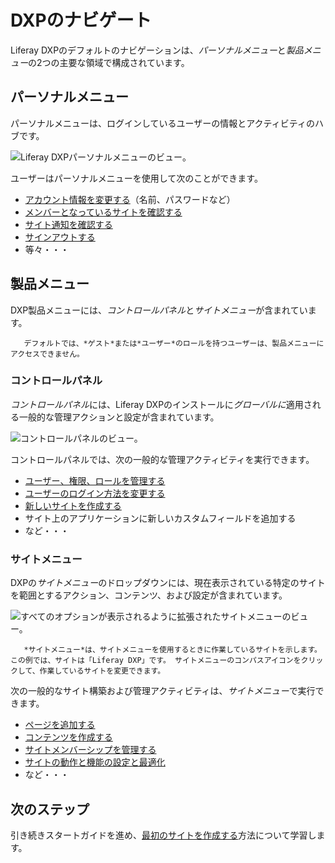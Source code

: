 # DXPのナビゲート

Liferay DXPのデフォルトのナビゲーションは、*パーソナルメニュー*と*製品メニュー*の2つの主要な領域で構成されています。

## パーソナルメニュー

パーソナルメニューは、ログインしているユーザーの情報とアクティビティのハブです。

![Liferay DXPパーソナルメニューのビュー。](./navigating-dxp/images/01.png)

ユーザーはパーソナルメニューを使用して次のことができます。

  - [アカウント情報を変更する](./introduction-to-the-admin-account.md#changing-account-information)（名前、パスワードなど）
  - [メンバーとなっているサイトを確認する](../site-building/building-sites/adding-members-to-sites.md)
  - [サイト通知を確認する](../collaboration-and-social/notifications-and-requests/user-guide/managing-notifications-and-requests.md)
  - [サインアウトする](./introduction-to-the-admin-account.md#signing-out)
  - 等々・・・

## 製品メニュー

DXP製品メニューには、*コントロールパネル*と*サイトメニュー*が含まれています。

``` note::
   デフォルトでは、*ゲスト*または*ユーザー*のロールを持つユーザーは、製品メニューにアクセスできません。
```

### コントロールパネル

*コントロールパネル*には、Liferay DXPのインストールに*グローバルに*適用される一般的な管理アクションと設定が含まれています。

![コントロールパネルのビュー。](./navigating-dxp/images/02.png)

コントロールパネルでは、次の一般的な管理アクティビティを実行できます。

  - [ユーザー、権限、ロールを管理する](../users-and-permissions/users/adding-and-managing-users.md)
  - [ユーザーのログイン方法を変更する](../installation-and-upgrades/securing-liferay/authentication-basics.md)
  - [新しいサイトを作成する](../site-building/building-sites/adding-a-site.md)
  - サイト上のアプリケーションに新しいカスタムフィールドを追加する
  - など・・・

### サイトメニュー

DXPの*サイトメニュー*のドロップダウンには、現在表示されている特定のサイトを範囲とするアクション、コンテンツ、および設定が含まれています。

![すべてのオプションが表示されるように拡張されたサイトメニューのビュー。](./navigating-dxp/images/03.png)

``` note::
   *サイトメニュー*は、サイトメニューを使用するときに作業しているサイトを示します。 この例では、サイトは「Liferay DXP」です。 サイトメニューのコンパスアイコンをクリックして、作業しているサイトを変更できます。
```

次の一般的なサイト構築および管理アクティビティは、*サイトメニュー*で実行できます。

  - [ページを追加する](../site-building/creating-pages/adding-pages/adding-a-page-to-a-site.md)
  - [コンテンツを作成する](../content-authoring-and-management/README.md)
  - [サイトメンバーシップを管理する](../site-building/building-sites/adding-members-to-sites.md)
  - [サイトの動作と機能の設定と最適化](../site-building/optimizing-sites/README.md)
  - など・・・

## 次のステップ

引き続きスタートガイドを進め、[最初のサイトを作成する](./creating-your-first-site.md)方法について学習します。
